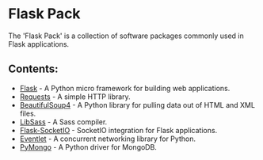 # Flask Pack

The 'Flask Pack' is a collection of software packages commonly used in Flask applications.

## Contents:
 - [Flask](https://github.com/pallets/flask) - A Python micro framework for building web applications.
 - [Requests](https://github.com/psf/requests) - A simple HTTP library.
 - [BeautifulSoup4](https://github.com/wention/BeautifulSoup4) - A Python library for pulling data out of HTML and XML files.
 - [LibSass](https://github.com/sass/libsass) - A Sass compiler.
 - [Flask-SocketIO](https://github.com/miguelgrinberg/Flask-SocketIO) - SocketIO integration for Flask applications.
 - [Eventlet](https://github.com/eventlet/eventlet) - A concurrent networking library for Python.
 - [PyMongo](https://github.com/mongodb/mongo-python-driver) - A Python driver for MongoDB.
